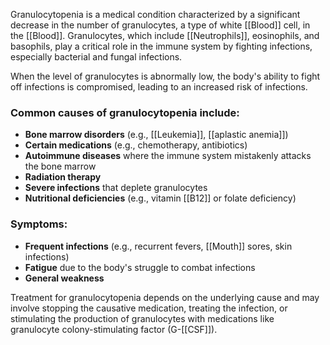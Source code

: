 Granulocytopenia is a medical condition characterized by a significant decrease in the number of granulocytes, a type of white [[Blood]] cell, in the [[Blood]]. Granulocytes, which include [[Neutrophils]], eosinophils, and basophils, play a critical role in the immune system by fighting infections, especially bacterial and fungal infections.

When the level of granulocytes is abnormally low, the body's ability to fight off infections is compromised, leading to an increased risk of infections.

### Common causes of granulocytopenia include:
- **Bone marrow disorders** (e.g., [[Leukemia]], [[aplastic anemia]])
- **Certain medications** (e.g., chemotherapy, antibiotics)
- **Autoimmune diseases** where the immune system mistakenly attacks the bone marrow
- **Radiation therapy**
- **Severe infections** that deplete granulocytes
- **Nutritional deficiencies** (e.g., vitamin [[B12]] or folate deficiency)

### Symptoms:
- **Frequent infections** (e.g., recurrent fevers, [[Mouth]] sores, skin infections)
- **Fatigue** due to the body's struggle to combat infections
- **General weakness**

Treatment for granulocytopenia depends on the underlying cause and may involve stopping the causative medication, treating the infection, or stimulating the production of granulocytes with medications like granulocyte colony-stimulating factor (G-[[CSF]]).